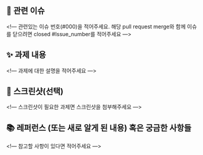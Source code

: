 ## 📌 관련 이슈

<!— 관련있는 이슈 번호(#000)을 적어주세요. 해당 pull request merge와 함께 이슈를 닫으려면 closed #Issue_number를 적어주세요 —>

## ✨ 과제 내용

<!— 과제에 대한 설명을 적어주세요 —>

## 📸 스크린샷(선택)

<!— 스크린샷이 필요한 과제면 스크린샷을 첨부해주세요 —>

## 📚 레퍼런스 (또는 새로 알게 된 내용) 혹은 궁금한 사항들

<!— 참고할 사항이 있다면 적어주세요 —>
